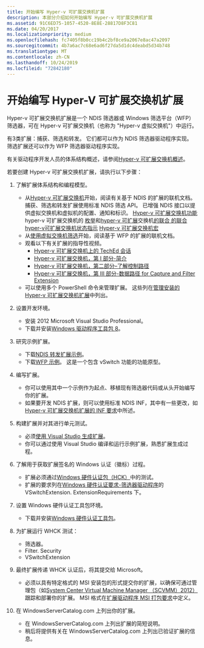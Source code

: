 ```yaml
---
title: 开始编写 Hyper-v 可扩展交换机扩展
description: 本部分介绍如何开始编写 Hyper-v 可扩展交换机扩展
ms.assetid: 91C6ED75-1057-4520-8E8E-28817D8F3C81
ms.date: 04/20/2017
ms.localizationpriority: medium
ms.openlocfilehash: fc7405f8b0cc19b4c2bf8ce9a2067e8ac47a2097
ms.sourcegitcommit: 4b7a6ac7c68e6ad6f27da5d1dc4deabd5d34b748
ms.translationtype: MT
ms.contentlocale: zh-CN
ms.lasthandoff: 10/24/2019
ms.locfileid: "72842180"
---
```

# <a name="getting-started-writing-a-hyper-v-extensible-switch-extension"></a>开始编写 Hyper-V 可扩展交换机扩展


Hyper-v 可扩展交换机扩展是一个 NDIS 筛选器或 Windows 筛选平台（WFP）筛选器，可在 Hyper-v 可扩展交换机（也称为 "Hyper-v 虚拟交换机"）中运行。

有3类扩展：捕获、筛选和转发。 它们都可以作为 NDIS 筛选器驱动程序实现。 筛选扩展还可以作为 WFP 筛选器驱动程序实现。

有关驱动程序开发人员的体系结构概述，请参阅[Hyper-v 可扩展交换机概述](overview-of-the-hyper-v-extensible-switch.md)。

若要创建 Hyper-v 可扩展交换机扩展，请执行以下步骤：

1.  了解扩展体系结构和编程模型。
    -   从[Hyper-v 可扩展交换机](hyper-v-extensible-switch.md)开始，阅读有关基于 NDIS 的扩展的联机文档。 捕获、筛选和转发扩展使用标准 NDIS 筛选 API。 已增强 NDIS 接口以提供虚拟交换机和虚拟机的配置、通知和标识。
        [Hyper-v 可扩展交换机功能](https://docs.microsoft.com/windows-hardware/drivers/ddi/_netvista/)
        hyper-v 可扩展交换机的
        [枚举](https://docs.microsoft.com/windows-hardware/drivers/ddi/ntddndis/index)和[hyper-v 可扩展](https://docs.microsoft.com/windows-hardware/drivers/network/hyper-v-extensible-switch-oids)交换机[的联合
        的联合](https://docs.microsoft.com/windows-hardware/drivers/ddi/_netvista/)
        [hyper-v可扩展交换机状态指示](https://docs.microsoft.com/windows-hardware/drivers/network/hyper-v-extensible-switch-status-indications)
        [Hyper-v 可扩展交换机宏](https://docs.microsoft.com/windows-hardware/drivers/network/hyper-v-extensible-switch-macros)
    -   从[使用虚拟交换机筛选](using-virtual-switch-filtering.md)开始，阅读基于 WFP 的扩展的联机文档。
    -   观看以下有关扩展的指导性视频。
        -   [Hyper-v 可扩展交换机上的 TechEd 会话](https://channel9.msdn.com/Events/TechEd/NorthAmerica/2012/VIR307)
        -   [Hyper-v 可扩展交换机，第 I 部分-简介](https://channel9.msdn.com/posts/Hyper-V-Extensible-Switch-Part-I--Introduction)
        -   [Hyper-v 可扩展交换机，第二部分–了解控制路径](https://channel9.msdn.com/posts/Hyper-V-Extensible-Switch-Part-II--Understanding-the-Control-Path)
        -   [Hyper-v 可扩展交换机，第 III 部分-数据路径 for Capture and Filter Extension](https://channel9.msdn.com/posts/Hyper-V-Extensible-Switch-Part-III--The-Ins-and-Outs-of-the-Data-Path-for-Capture-and-Filter-Extensi)
    -   可以使用多个 PowerShell 命令来管理扩展。 这些列在[管理安装的 Hyper-v 可扩展交换机扩展](managing-installed-hyper-v-extensions.md)中列出。

2.  设置开发环境。
    -   安装 2012 Microsoft Visual Studio Professional。
    -   下载并安装[Windows 驱动程序工具包 8](https://developer.microsoft.com/windows/hardware)。

3.  研究示例扩展。
    -   下载[NDIS 转发扩展示例](https://go.microsoft.com/fwlink/p/?LinkId=618935)。
    -   下载[WFP 示例](https://go.microsoft.com/fwlink/p/?LinkId=618934)。 这是一个包含 vSwitch 功能的功能原型。

4.  编写扩展。
    -   你可以使用其中一个示例作为起点、移植现有筛选器代码或从头开始编写你的扩展。
    -   如果要开发 NDIS 扩展，则可以使用标准 NDIS INF，其中有一些更改，如[Hyper-v 可扩展交换机扩展的 INF 要求](inf-requirements-for-hyper-v-extensions.md)中所述。

5.  构建扩展并对其进行单元测试。
    -   必须[使用 Visual Studio 生成扩展](https://msdn.microsoft.com/library/windows/hardware/ff554644.aspx)。
    -   你可以通过使用 Visual Studio 编译和运行示例扩展，熟悉扩展生成过程。

6.  了解用于获取扩展签名的 Windows 认证（徽标）过程。
    -   扩展必须通过[Windows 硬件认证包（HCK）](https://go.microsoft.com/fwlink/p/?LinkId=733613)中的测试。
    -   扩展的要求列在[Windows 硬件认证要求-筛选器驱动程序](https://docs.microsoft.com/previous-versions/windows/hardware/cert-program/windows-hardware-certification-requirements---filter-driver)的 VSwitchExtension. ExtensionRequirements 下。

7.  设置 Windows 硬件认证工具包环境。
    -   下载并安装[Windows 硬件认证工具包](https://msdn.microsoft.com/windows/hardware/hh852359)。

8.  为扩展运行 WHCK 测试：
    -   筛选器。
    -   Filter. Security
    -   VSwitchExtension

9.  最终扩展传递 WHCK 认证后，将其提交给 Microsoft。
    -   必须以具有特定格式的 MSI 安装包的形式提交你的扩展，以确保可通过管理包（如[System Center Virtual Machine Manager （SCVMM）2012）](https://docs.microsoft.com/previous-versions/technet-magazine/hh300651(v=msdn.10))跟踪和部署你的扩展。 MSI 格式在[扩展驱动程序 MSI 打包要求](https://docs.microsoft.com/windows-hardware/drivers/network/extension-driver-msi-packaging-requirements)中定义。

10. 在 WindowsServerCatalog.com 上列出你的扩展。
    -   在 WindowsServerCatalog.com 上列出扩展的简短说明。
    -   稍后将提供有关在 WindowsServerCatalog.com 上列出已验证扩展的信息。

 

 





